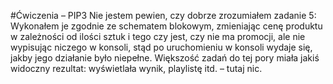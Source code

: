 #Ćwiczenia – PIP3
Nie jestem pewien, czy dobrze zrozumiałem zadanie 5:
Wykonałem je zgodnie ze schematem blokowym, zmieniając cenę produktu w zależności od ilości sztuk i tego czy jest, 
czy nie ma promocji, ale nie wypisując niczego w konsoli, stąd po uruchomieniu w konsoli wydaje się, jakby jego działanie było niepełne.
Większość zadań do tej pory miała jakiś widoczny rezultat: wyświetlała wynik, playlistę itd. – tutaj nic.
